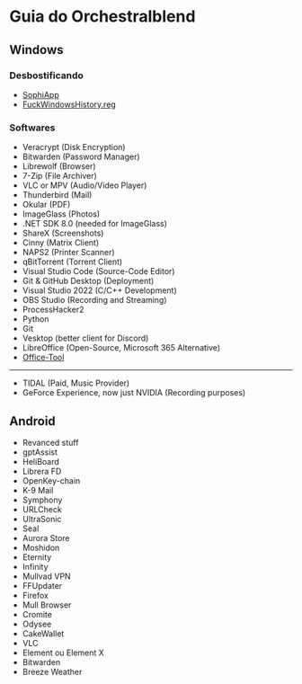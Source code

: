 # Guia do Orchestralblend

## Windows

### Desbostificando
- [SophiApp](https://github.com/Sophia-Community/SophiApp)
- [FuckWindowsHistory.reg](https://gist.github.com/orchestralblend/38b024d42f22b2f13b6525a273f498b5)

### Softwares
- Veracrypt (Disk Encryption)
- Bitwarden (Password Manager)
- Librewolf (Browser)
- 7-Zip (File Archiver)
- VLC or MPV (Audio/Video Player)
- Thunderbird (Mail)
- Okular (PDF)
- ImageGlass (Photos)
- .NET SDK 8.0 (needed for ImageGlass)
- ShareX (Screenshots)
- Cinny (Matrix Client)
- NAPS2 (Printer Scanner)
- qBitTorrent (Torrent Client)
- Visual Studio Code (Source-Code Editor)
- Git & GitHub Desktop (Deployment)
- Visual Studio 2022 (C/C++ Development)
- OBS Studio (Recording and Streaming)
- ProcessHacker2
- Python
- Git
- Vesktop (better client for Discord)
- LibreOffice (Open-Source, Microsoft 365 Alternative)
- [Office-Tool](https://github.com/YerongAI/Office-Tool/releases/)

---

- TIDAL (Paid, Music Provider)
- GeForce Experience, now just NVIDIA (Recording purposes)

## Android

- Revanced stuff
- gptAssist
- HeliBoard
- Librera FD
- OpenKey-chain
- K-9 Mail
- Symphony
- URLCheck
- UltraSonic
- Seal
- Aurora Store
- Moshidon
- Eternity
- Infinity
- Mullvad VPN
- FFUpdater
- Firefox
- Mull Browser
- Cromite
- Odysee
- CakeWallet
- VLC
- Element ou Element X
- Bitwarden
- Breeze Weather
